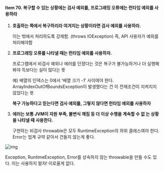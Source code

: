 #### Item 70. 복구할 수 있는 상황에는 검사 예외를, 프로그래밍 오류에는 런타임 예외를 사용하라

1. **호출하는 쪽에서 복구하리라 여겨지는 상황이라면 검사 예외를 사용하라.**

   이는 밖에서 처리하도록 강제함. (throws IOException) 즉, API 사용자가 예외를 처리해야함

2. **프로그래밍 오류를 나타낼 때는 런타임 예외를 사용하자.**

   프로그램에서 비검사 예외나 에러를 던졌다는 것은 복구가 불가능하거나 더 실행해봐야 득보다는 실이 많다는 뜻

   예) 배열의 인덱스는 0에서 ‘배열 크기 -1’ 사이여야 한다. ArrayIndexOutOfBoundsException이 발생했다는 건 이 전제조건이 지켜지지 않았다는 뜻

   **복구 가능하다고 믿는다면 검사 예외를, 그렇지 않다면 런타임 예외를 사용하자**

3. **에러는 보통 JVM이 자원 부족, 불변식 깨짐 등 더 이상 수행을 계속할 수 없 는 상황을 나타낼 때 사용한다.**

   구현하는 비검사 throwable은 모두 RuntimeException의 하위 클래스여야 한다. Error는 업계 규약 같아서 건들지 않는게 좋다.

   
![img](https://howtodoinjava.com/wp-content/uploads/2013/04/exceptionhierarchy3-8391226.png)

   

   Exception, RuntimeException, Error를 상속하지 않는 throwable을 만들 수도 있다. 이는 사용하지 말자! 이로울게 없다.

